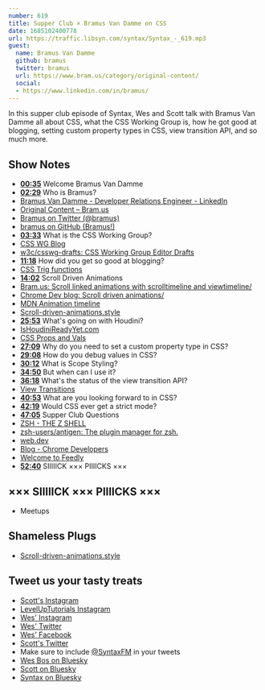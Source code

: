 ```yaml
---
number: 619
title: Supper Club × Bramus Van Damme on CSS
date: 1685102400778
url: https://traffic.libsyn.com/syntax/Syntax_-_619.mp3
guest:
  name: Bramus Van Damme
  github: bramus
  twitter: bramus
  url: https://www.bram.us/category/original-content/
  social: 
  - https://www.linkedin.com/in/bramus/
---
```


In this supper club episode of Syntax, Wes and Scott talk with Bramus Van Damme all about CSS, what the CSS Working Group is, how he got good at blogging, setting custom property types in CSS, view transition API, and so much more.

## Show Notes

* **[00:35](#t=00:35)** Welcome Bramus Van Damme
* **[02:29](#t=02:29)** Who is Bramus?
* [Bramus Van Damme - Developer Relations Engineer - LinkedIn](https://www.linkedin.com/in/bramus/)
* [Original Content – Bram.us](https://www.bram.us/category/original-content/)
* [Bramus on Twitter (@bramus)](https://twitter.com/bramus)
* [bramus on GitHub (Bramus!)](https://github.com/bramus/)
* **[03:33](#t=03:33)** What is the CSS Working Group?
* [CSS WG Blog](https://www.w3.org/blog/CSS/)
* [w3c/csswg-drafts: CSS Working Group Editor Drafts](https://github.com/w3c/csswg-drafts)
* **[11:18](#t=11:18)** How did you get so good at blogging?
* [CSS Trig functions](https://web.dev/css-trig-functions/)
* **[14:02](#t=14:02)** Scroll Driven Animations
* [Bram.us: Scroll linked animations with scrolltimeline and viewtimeline/](https://www.bram.us/2022/10/27/scroll-linked-animations-with-scrolltimeline-and-viewtimeline/)
* [Chrome Dev blog: Scroll driven animations/](https://developer.chrome.com/articles/scroll-driven-animations/)
* [MDN Animation timeline](https://developer.mozilla.org/en-US/docs/Web/CSS/animation-timeline)
* [Scroll-driven-animations.style](https://scroll-driven-animations.style/)
* **[25:53](#t=25:53)** What's going on with Houdini?
* [IsHoudiniReadyYet.com](https://ishoudinireadyyet.com/)
* [CSS Props and Vals](https://web.dev/css-props-and-vals/)
* **[27:09](#t=27:09)** Why do you need to set a custom property type in CSS?
* **[29:08](#t=29:08)** How do you debug values in CSS?
* **[30:12](#t=30:12)** What is Scope Styling?
* **[34:50](#t=34:50)** But when can I use it?
* **[36:18](#t=36:18)** What's the status of the view transition API?
* [View Transitions](https://developer.chrome.com/docs/web-platform/view-transitions/)
* **[40:53](#t=40:53)** What are you looking forward to in CSS?
* **[42:19](#t=42:19)** Would CSS ever get a strict mode?
* **[47:05](#t=47:05)** Supper Club Questions
* [ZSH - THE Z SHELL](https://zsh.sourceforge.io/)
* [zsh-users/antigen: The plugin manager for zsh.](https://github.com/zsh-users/antigen)
* [web.dev](https://web.dev/)
* [Blog - Chrome Developers](https://developer.chrome.com/en/blog/)
* [Welcome to Feedly](https://feedly.com/)
* **[52:40](#t=52:40)** SIIIIICK ××× PIIIICKS ×××

## ××× SIIIIICK ××× PIIIICKS ×××

* Meetups

## Shameless Plugs

* [Scroll-driven-animations.style](https://scroll-driven-animations.style/)

## Tweet us your tasty treats

* [Scott's Instagram](https://www.instagram.com/stolinski/)
* [LevelUpTutorials Instagram](https://www.instagram.com/LevelUpTutorials/)
* [Wes' Instagram](https://www.instagram.com/wesbos/)
* [Wes' Twitter](https://twitter.com/wesbos)
* [Wes' Facebook](https://www.facebook.com/wesbos.developer)
* [Scott's Twitter](https://twitter.com/stolinski)
* Make sure to include [@SyntaxFM](https://twitter.com/SyntaxFM) in your tweets
* [Wes Bos on Bluesky](https://bsky.app/profile/syntax.fm/wesbos.com)
* [Scott on Bluesky](https://bsky.app/profile/tolin.ski)
* [Syntax on Bluesky](https://bsky.app/profile/syntax.fm)
